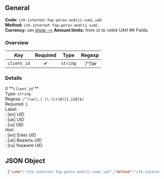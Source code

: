 ## General 
**Code:** `itk-internet-fop-perov-andrii-sumi_uah`  
**Method:** `itk-internet-fop-perov-andrii-sumi`  
**Currency:** `UAH` [show -->]() 
**Amount limits:** from `15`  to `14999`  UAH ## Fields 
### Overview 
|Key|Required|Type|Regexp| 
|:---:|:---:|:---:|:---:| 
|`client_id` |✔ |`string` |`/^(\w|\.| |\-|\+|@){1,128}$/` | 
 
### Details 
0 **`client_id` **  
Type: `string`  
Regexp: `/^(\w|\.| |\-|\+|@){1,128}$/`  
Required: `1`  
Label:  
: [en] UID  
: [uk] UID  
: [ru] UID  
Hint:  
: [en] Enter UID  
: [uk] Вкажіть UID  
: [ru] Укажите UID  
## JSON Object 
```json
 {"code":"itk-internet-fop-perov-andrii-sumi_uah","method":"itk-internet-fop-perov-andrii-sumi","currency":"UAH","fields":[{"key":"client_id","type":"string","label":{"en":"UID","uk":"UID","ru":"UID"},"regexp":"\/^(\\w|\\.| |\\-|\\+|@){1,128}$\/","required":true,"position":1,"hint":{"en":"Enter UID","uk":"\u0412\u043a\u0430\u0436\u0456\u0442\u044c UID","ru":"\u0423\u043a\u0430\u0436\u0438\u0442\u0435 UID"}}],"amount_min":15,"amount_max":14999}```  
